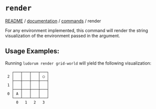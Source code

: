 # `render`
[README](../../README.md) / [documentation](../README.md) / [commands](./README.md) / render

For any environment implemented, this command will render the string visualization of the environment passed in the argument.

## Usage Examples:

Running `ludorum render grid-world` will yield the following visualization:

```text
   ┌───┬───┬───┬───┐
 2 │   │   │   │ ◯ │
   ├───┼───┼───┼───┤
 1 │   │   │   │   │
   ├───┼───┼───┼───┤
 0 │ A │   │   │   │
   └───┴───┴───┴───┘
     0   1   2   3 
```